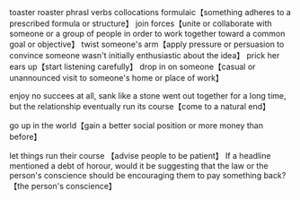 toaster
roaster
phrasl verbs
collocations
formulaic【something adheres to a prescribed formula or structure】
join forces【unite or collaborate with someone or a group of people in order to work together toward a common goal or objective】
twist someone's arm【apply pressure or persuasion to convince someone wasn't initially enthusiastic about the idea】
prick her ears up【start listening carefully】
drop in on someone【casual or unannounced visit to someone's home or place of work】

enjoy no succees at all, sank like a stone
went out together for a long time, but the relationship eventually run its course【come to a natural end】

go up in the world【gain a better social position or more money than before】

let things run their course 【advise people to be patient】
If a headline mentioned a debt of horour, would it be suggesting that the law or the person's conscience should be encouraging them to pay something back?【the person's conscience】

